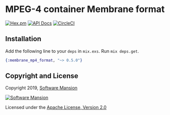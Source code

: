 # MPEG-4 container Membrane format

[![Hex.pm](https://img.shields.io/hexpm/v/membrane_mp4_format.svg)](https://hex.pm/packages/membrane_mp4_format)
[![API Docs](https://img.shields.io/badge/api-docs-yellow.svg?style=flat)](https://hexdocs.pm/membrane_mp4_format/)
[![CircleCI](https://circleci.com/gh/membraneframework/membrane_mp4_format.svg?style=svg)](https://circleci.com/gh/membraneframework/membrane_mp4_format)

## Installation

Add the following line to your `deps` in `mix.exs`. Run `mix deps.get`.

```elixir
{:membrane_mp4_format, "~> 0.5.0"}
```

## Copyright and License

Copyright 2019, [Software Mansion](https://swmansion.com/?utm_source=git&utm_medium=readme&utm_campaign=membrane_mp4_format)

[![Software Mansion](https://logo.swmansion.com/logo?color=white&variant=desktop&width=200&tag=membrane-github)](https://swmansion.com/?utm_source=git&utm_medium=readme&utm_campaign=membrane_mp4_format)

Licensed under the [Apache License, Version 2.0](LICENSE)
